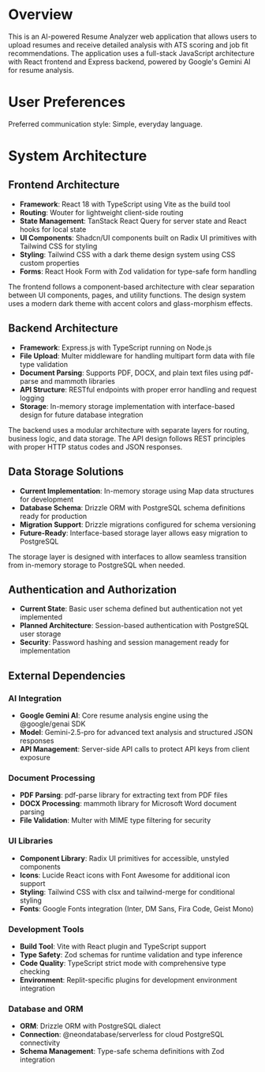 # Overview

This is an AI-powered Resume Analyzer web application that allows users to upload resumes and receive detailed analysis with ATS scoring and job fit recommendations. The application uses a full-stack JavaScript architecture with React frontend and Express backend, powered by Google's Gemini AI for resume analysis.

# User Preferences

Preferred communication style: Simple, everyday language.

# System Architecture

## Frontend Architecture
- **Framework**: React 18 with TypeScript using Vite as the build tool
- **Routing**: Wouter for lightweight client-side routing
- **State Management**: TanStack React Query for server state and React hooks for local state
- **UI Components**: Shadcn/UI components built on Radix UI primitives with Tailwind CSS for styling
- **Styling**: Tailwind CSS with a dark theme design system using CSS custom properties
- **Forms**: React Hook Form with Zod validation for type-safe form handling

The frontend follows a component-based architecture with clear separation between UI components, pages, and utility functions. The design system uses a modern dark theme with accent colors and glass-morphism effects.

## Backend Architecture
- **Framework**: Express.js with TypeScript running on Node.js
- **File Upload**: Multer middleware for handling multipart form data with file type validation
- **Document Parsing**: Supports PDF, DOCX, and plain text files using pdf-parse and mammoth libraries
- **API Structure**: RESTful endpoints with proper error handling and request logging
- **Storage**: In-memory storage implementation with interface-based design for future database integration

The backend uses a modular architecture with separate layers for routing, business logic, and data storage. The API design follows REST principles with proper HTTP status codes and JSON responses.

## Data Storage Solutions
- **Current Implementation**: In-memory storage using Map data structures for development
- **Database Schema**: Drizzle ORM with PostgreSQL schema definitions ready for production
- **Migration Support**: Drizzle migrations configured for schema versioning
- **Future-Ready**: Interface-based storage layer allows easy migration to PostgreSQL

The storage layer is designed with interfaces to allow seamless transition from in-memory storage to PostgreSQL when needed.

## Authentication and Authorization
- **Current State**: Basic user schema defined but authentication not yet implemented
- **Planned Architecture**: Session-based authentication with PostgreSQL user storage
- **Security**: Password hashing and session management ready for implementation

## External Dependencies

### AI Integration
- **Google Gemini AI**: Core resume analysis engine using the @google/genai SDK
- **Model**: Gemini-2.5-pro for advanced text analysis and structured JSON responses
- **API Management**: Server-side API calls to protect API keys from client exposure

### Document Processing
- **PDF Parsing**: pdf-parse library for extracting text from PDF files
- **DOCX Processing**: mammoth library for Microsoft Word document parsing
- **File Validation**: Multer with MIME type filtering for security

### UI Libraries
- **Component Library**: Radix UI primitives for accessible, unstyled components
- **Icons**: Lucide React icons with Font Awesome for additional icon support
- **Styling**: Tailwind CSS with clsx and tailwind-merge for conditional styling
- **Fonts**: Google Fonts integration (Inter, DM Sans, Fira Code, Geist Mono)

### Development Tools
- **Build Tool**: Vite with React plugin and TypeScript support
- **Type Safety**: Zod schemas for runtime validation and type inference
- **Code Quality**: TypeScript strict mode with comprehensive type checking
- **Environment**: Replit-specific plugins for development environment integration

### Database and ORM
- **ORM**: Drizzle ORM with PostgreSQL dialect
- **Connection**: @neondatabase/serverless for cloud PostgreSQL connectivity
- **Schema Management**: Type-safe schema definitions with Zod integration